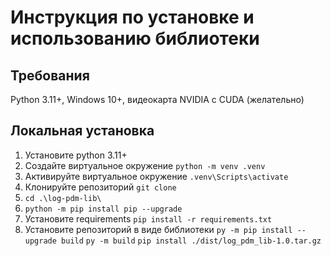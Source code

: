 # Инструкция по установке и использованию библиотеки

## Требования

Python 3.11+, Windows 10+, видеокарта NVIDIA с CUDA (желательно)

## Локальная установка
   1. Установите python 3.11+
   2. Создайте виртуальное окружение
      `python -m venv .venv`
   3. Активируйте виртуальное окружение
      `.venv\Scripts\activate`
   4. Клонируйте репозиторий
      `git clone `
   5. `cd .\log-pdm-lib\`
   6. `python -m pip install pip --upgrade`
   7. Установите requirements
      `pip install -r requirements.txt`
   8. Установите репозиторий в виде библиотеки
      `py -m pip install --upgrade build`
      `py -m build`
      `pip install ./dist/log_pdm_lib-1.0.tar.gz`
